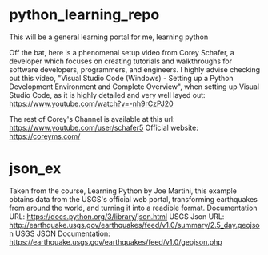 # python_learning_repo

This will be a general learning portal for me, learning python

Off the bat, here is a phenomenal setup video from Corey Schafer, a developer which focuses on creating tutorials and walkthroughs for software developers, programmers, and engineers. I highly advise checking out this video, "Visual Studio Code (Windows) - Setting up a Python Development Environment and Complete Overview", when setting up Visual Studio Code, as it is highly detailed and very well layed out: https://www.youtube.com/watch?v=-nh9rCzPJ20

The rest of Corey's Channel is available at this url: https://www.youtube.com/user/schafer5
Official website: https://coreyms.com/


# json_ex
Taken from the course, Learning Python by Joe Martini, this example obtains data from the USGS's official web portal, transforming earthquakes from around the world, and turning it into a readible format.
Documentation URL: https://docs.python.org/3/library/json.html
USGS Json URL: http://earthquake.usgs.gov/earthquakes/feed/v1.0/summary/2.5_day.geojson
USGS JSON Documentation: https://earthquake.usgs.gov/earthquakes/feed/v1.0/geojson.php
